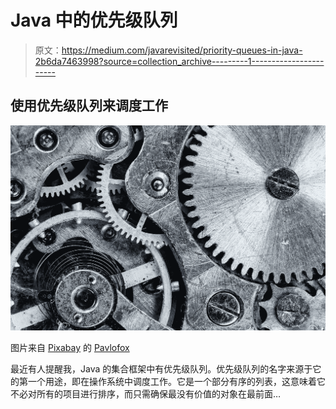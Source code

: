 # Java 中的优先级队列

> 原文：<https://medium.com/javarevisited/priority-queues-in-java-2b6da7463998?source=collection_archive---------1----------------------->

## 使用优先级队列来调度工作

![](img/abe59f13c97dbf934d60cb39348b8d05.png)

图片来自 [Pixabay](https://pixabay.com/?utm_source=link-attribution&utm_medium=referral&utm_campaign=image&utm_content=1452987) 的 [Pavlofox](https://pixabay.com/users/pavlofox-514753/?utm_source=link-attribution&utm_medium=referral&utm_campaign=image&utm_content=1452987)

最近有人提醒我，Java 的集合框架中有优先级队列。优先级队列的名字来源于它的第一个用途，即在操作系统中调度工作。它是一个部分有序的列表，这意味着它不必对所有的项目进行排序，而只需确保最没有价值的对象在最前面…